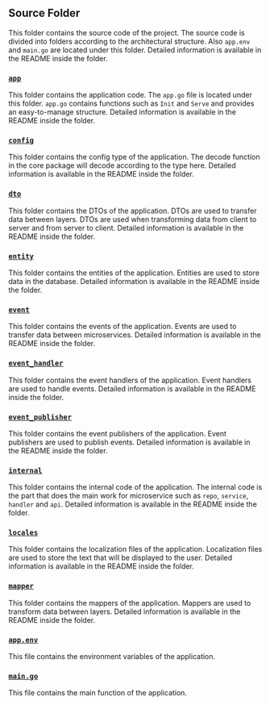 ## Source Folder

This folder contains the source code of the project. The source code is divided into folders according to the architectural structure. Also `app.env` and `main.go` are located under this folder. Detailed information is available in the README inside the folder.


### [`app`](https://github.com/ssibrahimbas/go-micro-template/tree/main/src/app)

This folder contains the application code. The `app.go` file is located under this folder. `app.go` contains functions such as `Init` and `Serve` and provides an easy-to-manage structure. Detailed information is available in the README inside the folder.

### [`config`](https://github.com/ssibrahimbas/go-micro-template/tree/main/src/config)

This folder contains the config type of the application. The decode function in the core package will decode according to the type here. Detailed information is available in the README inside the folder.

### [`dto`](https://github.com/ssibrahimbas/go-micro-template/tree/main/src/dto)

This folder contains the DTOs of the application. DTOs are used to transfer data between layers. DTOs are used when transforming data from client to server and from server to client. Detailed information is available in the README inside the folder.

### [`entity`](https://github.com/ssibrahimbas/go-micro-template/tree/main/src/entity)

This folder contains the entities of the application. Entities are used to store data in the database. Detailed information is available in the README inside the folder.

### [`event`](https://github.com/ssibrahimbas/go-micro-template/tree/main/src/event)

This folder contains the events of the application. Events are used to transfer data between microservices. Detailed information is available in the README inside the folder.

### [`event_handler`](https://github.com/ssibrahimbas/go-micro-template/tree/main/src/event_handler)

This folder contains the event handlers of the application. Event handlers are used to handle events. Detailed information is available in the README inside the folder.

### [`event_publisher`](https://github.com/ssibrahimbas/go-micro-template/tree/main/src/event_publisher)

This folder contains the event publishers of the application. Event publishers are used to publish events. Detailed information is available in the README inside the folder.

### [`internal`](https://github.com/ssibrahimbas/go-micro-template/tree/main/src/internal)

This folder contains the internal code of the application. The internal code is the part that does the main work for microservice such as `repo`, `service`, `handler` and `api`. Detailed information is available in the README inside the folder.

### [`locales`](https://github.com/ssibrahimbas/go-micro-template/tree/main/src/locales)

This folder contains the localization files of the application. Localization files are used to store the text that will be displayed to the user. Detailed information is available in the README inside the folder.

### [`mapper`](https://github.com/ssibrahimbas/go-micro-template/tree/main/src/mapper)

This folder contains the mappers of the application. Mappers are used to transform data between layers. Detailed information is available in the README inside the folder.

### [`app.env`](https://github.com/ssibrahimbas/go-micro-template/tree/main/src/app.env)

This file contains the environment variables of the application.

### [`main.go`](https://github.com/ssibrahimbas/go-micro-template/tree/main/src/main.go)

This file contains the main function of the application.